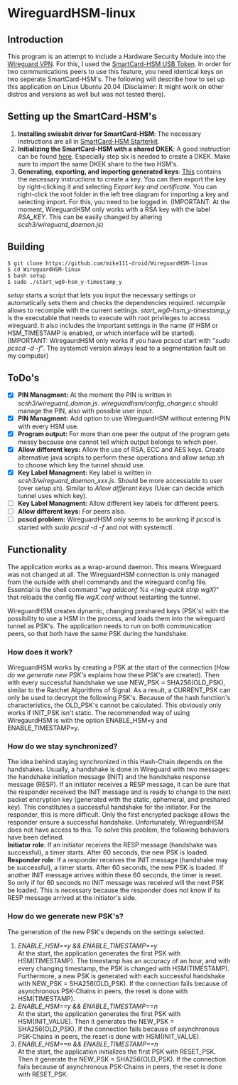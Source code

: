 # WireguardHSM-linux

## Introduction
This program is an attempt to include a Hardware Security Module into the [Wireguard VPN](https://github.com/WireGuard). For this, I used the [SmartCard-HSM USB Token](https://www.cardomatic.de/SmartCard-HSM-4K-USB-Token). In order for two communications peers to use this feature, you need identical keys on two seperate SmartCard-HSM's. The following will describe how to set up this application on Linux Ubuntu 20.04 (Disclaimer: It might work on other distros and versions as well but was not tested there).

## Setting up the SmartCard-HSM's
1. **Installing swissbit driver for SmartCard-HSM**: The necessary instructions are all in [SmartCard-HSM Starterkit](http://www.cardcontact.de/download/sc-hsm-starterkit.zip).
2. **Initializing the SmartCard-HSM with a shared DKEK**: A good instruction can be found [here](https://vessokolev.blogspot.com/2019/06/smartcard-hsm-usb-token-using-smart.html). Especially step six is needed to create a DKEK. Make sure to import the same DKEK share to the two HSM's.
3. **Generating, exporting, and importing generated keys**: [This](https://vessokolev.blogspot.com/2019/06/smartcard-hsm-usb-token-using-smart.html) contains the necessary instructions to create a key. You can then export the key by right-clicking it and selecting *Export key and certificate*. You can right-click the root folder in the left tree diagram for importing a key and selecting import. For this, you need to be logged in. (IMPORTANT: At the moment, WireguardHSM only works with a RSA key with the label *RSA_KEY*. This can be easily changed by altering *scsh3/wireguard_daemon.js*)

## Building
```
$ git clone https://github.com/mike111-droid/WireguardHSM-linux  
$ cd WireguardHSM-linux  
$ bash setup
$ sudo ./start_wg0-hsm_y-timestamp_y
```

*setup* starts a script that lets you input the necessary settings or automatically sets them and checks the dependencies required. *recompile* allows to recompile with the current settings. *start_wg0-hsm_y-timestamp_y* is the executable that needs to execute with root privileges to access wireguard. It also includes the important settings in the name (if HSM or HSM_TIMESTAMP is enabled, or which interface will be started). (IMPORTANT: WiregaurdHSM only works if you have pcscd start with "*sudo pcscd -d -f*". The systemctl version always lead to a segmentation fault on my computer)

## ToDo's
- [X] **PIN Managment:** At the moment the PIN is written in *scsh3/wireguard_damon.js*. *wireguardhsm/config_changer.c* should manage the PIN, also with possible user input.
- [X] **PIN Managment:** Add option to use WireguardHSM without entering PIN with every HSM use.
- [X] **Program output:** For more than one peer the output of the program gets messy because one cannot tell which output belongs to which peer.
- [X] **Allow different keys:** Allow the use of RSA, ECC and AES keys. Create alternative java scripts to perform these operations and allow *setup.sh* to choose which key the tunnel should use.
- [X] **Key Label Managment:** Key label is written in *scsh3/wireguard_daemon_xxx.js*. Should be more accessiable to user (over setup.sh). Similar to *Allow different keys* (User can decide which tunnel uses which key).
- [ ] **Key Label Managment:** Allow different key labels for different peers.
- [ ] **Allow different keys:** For peers also.
- [ ] **pcscd problem:** WireguardHSM only seems to be working if *pcscd* is started with *sudo pcscd -d -f* and not with systemctl.

## Functionality
The application works as a wrap-around daemon. This means Wireguard was not changed at all. The WireguardHSM connection is only managed from the outside with shell commands and the wireguard config file. Essential is the shell command "*wg addconf %s <(wg-quick strip wgX)*" that reloads the config file *wgX.conf* without restarting the tunnel.  

WireguardHSM creates dynamic, changing preshared keys (PSK's) with the possibility to use a HSM in the process, and loads them into the wireguard tunnel as PSK's. The application needs to run on both communication peers, so that both have the same PSK during the handshake.

### How does it work?
WireguardHSM works by creating a PSK at the start of the connection (*How do we generate new PSK's* explains how these PSK's are created). Then with every successful handshake we use NEW_PSK = SHA256(OLD_PSK), similar to the Ratchet Algorithms of Signal. As a result, a CURRENT_PSK can only be used to decrypt the following PSK's. Because of the hash function's characteristics, the OLD_PSK's cannot be calculated. This obviously only works if INIT_PSK isn't static. The recommended way of using WiregaurdHSM is with the option ENABLE_HSM=y and ENABLE_TIMESTAMP=y.

### How do we stay synchronized?
The idea behind staying synchronized in this Hash-Chain depends on the handshakes. Usually, a handshake is done in Wireguard with two messages: the handshake initiation message (INIT) and the handshake response message (RESP). If an initiator receives a RESP message, it can be sure that the responder received the INIT message and is ready to change to the next packet encryption key (generated with the static, ephemeral, and preshared key). This constitutes a successful handshake for the initiator. For the responder, this is more difficult. Only the first encrypted package allows the responder ensure a successful handshake. Unfortunately, WireguardHSM does not have access to this. To solve this problem, the following behaviors have been defined.  
**Initiator role**: If an initiator receives the RESP message (handshake was successful), a timer starts. After 60 seconds, the new PSK is loaded.  
**Responder role**: If a responder receives the INIT message (handshake may be successful), a timer starts. After 60 seconds, the new PSK is loaded. If another INIT message arrives within these 60 seconds, the timer is reset. So only if for 60 seconds no INIT message was received will the next PSK be loaded. This is necessary because the responder does not know if its RESP message arrived at the initiator's side.


### How do we generate new PSK's?
The generation of the new PSK's depends on the settings selected.
1. *ENABLE_HSM==y && ENABLE_TIMESTAMP==y*  
At the start, the application generates the first PSK with HSM(TIMESTAMP). The timestamp has an accuracy of an hour, and with every changing timestamp, the PSK is changed with HSM(TIMESTAMP). Furthermore, a new PSK is generated with each successful handshake with NEW_PSK = SHA256(OLD_PSK). If the connection fails because of asynchronous PSK-Chains in peers, the reset is done with HSM(TIMESTAMP).
2. *ENABLE_HSM==y && ENABLE_TIMESTAMP==n*  
At the start, the application generates the first PSK with HSM(INIT_VALUE). Then it generates the NEW_PSK = SHA256(OLD_PSK). If the connection fails because of asynchronous PSK-Chains in peers, the reset is done with HSM(INIT_VALUE).
3. *ENABLE_HSM==n && ENABLE_TIMESTAMP==n*  
At the start, the application initializes the first PSK with RESET_PSK. Then it generate the NEW_PSK = SHA256(OLD_PSK). If the connection fails because of asynchronous PSK-Chains in peers, the reset is done with RESET_PSK.



